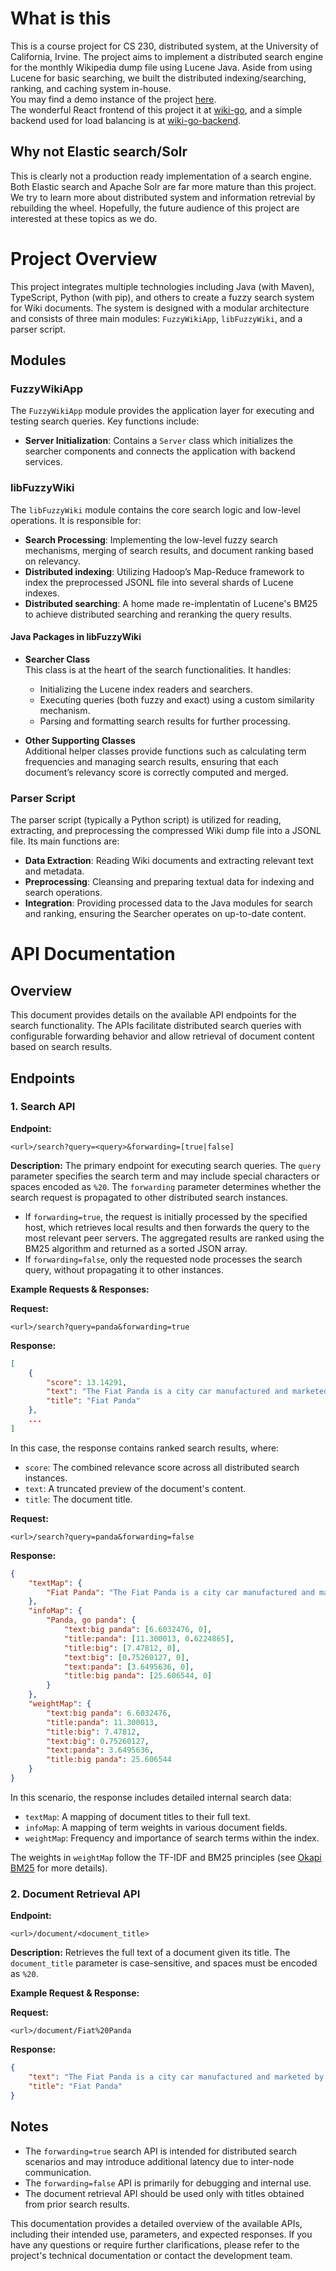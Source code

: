 # What is this
This is a course project for CS 230, distributed system, at the University of California, Irvine. The project aims to implement a distributed search engine for the monthly Wikipedia dump file using Lucene Java. Aside from using Lucene for basic searching, we built the distributed indexing/searching, ranking, and caching system in-house.     
You may find a demo instance of the project [here](https://wiki.javacafe.dev).          
The wonderful React frontend of this project it at [wiki-go](https://github.com/chrismar303/wiki-go), and a simple backend used for load balancing is at [wiki-go-backend](https://github.com/chrismar303/wiki-go-backend).

## Why not Elastic search/Solr
This is clearly not a production ready implementation of a search engine. Both Elastic search and Apache Solr are far more mature than this project. We try to learn more about distributed system and information retrevial by rebuilding the wheel. Hopefully, the future audience of this project are interested at these topics as we do. 

# Project Overview

This project integrates multiple technologies including Java (with Maven), TypeScript, Python (with pip), and others to create a fuzzy search system for Wiki documents. The system is designed with a modular architecture and consists of three main modules: `FuzzyWikiApp`, `libFuzzyWiki`, and a parser script.

## Modules

### FuzzyWikiApp

The `FuzzyWikiApp` module provides the application layer for executing and testing search queries. Key functions include:

- **Server Initialization**: Contains a `Server` class which initializes the searcher components and connects the application with backend services.

### libFuzzyWiki

The `libFuzzyWiki` module contains the core search logic and low-level operations. It is responsible for:

- **Search Processing**: Implementing the low-level fuzzy search mechanisms, merging of search results, and document ranking based on relevancy.
- **Distributed indexing**: Utilizing Hadoop’s Map-Reduce framework to index the preprocessed JSONL file into several shards of Lucene indexes.
- **Distributed searching**: A home made re-implentatin of Lucene's BM25 to achieve distributed searching and reranking the query results.

#### Java Packages in libFuzzyWiki

- **Searcher Class**  
  This class is at the heart of the search functionalities. It handles:
  - Initializing the Lucene index readers and searchers.
  - Executing queries (both fuzzy and exact) using a custom similarity mechanism.
  - Parsing and formatting search results for further processing.

- **Other Supporting Classes**  
  Additional helper classes provide functions such as calculating term frequencies and managing search results, ensuring that each document’s relevancy score is correctly computed and merged.

### Parser Script

The parser script (typically a Python script) is utilized for reading, extracting, and preprocessing the compressed Wiki dump file into a JSONL file. Its main functions are:

- **Data Extraction**: Reading Wiki documents and extracting relevant text and metadata. 
- **Preprocessing**: Cleansing and preparing textual data for indexing and search operations.
- **Integration**: Providing processed data to the Java modules for search and ranking, ensuring the Searcher operates on up-to-date content.

# API Documentation
## Overview
This document provides details on the available API endpoints for the search functionality. The APIs facilitate distributed search queries with configurable forwarding behavior and allow retrieval of document content based on search results.

## Endpoints

### 1. Search API
**Endpoint:**
```
<url>/search?query=<query>&forwarding=[true|false]
```

**Description:**
The primary endpoint for executing search queries. The `query` parameter specifies the search term and may include special characters or spaces encoded as `%20`. The `forwarding` parameter determines whether the search request is propagated to other distributed search instances.

- If `forwarding=true`, the request is initially processed by the specified host, which retrieves local results and then forwards the query to the most relevant peer servers. The aggregated results are ranked using the BM25 algorithm and returned as a sorted JSON array.
- If `forwarding=false`, only the requested node processes the search query, without propagating it to other instances.

**Example Requests & Responses:**

**Request:**
```
<url>/search?query=panda&forwarding=true
```
**Response:**
```json
[
    {
        "score": 13.14291,
        "text": "The Fiat Panda is a city car manufactured and marketed by Fiat since 1980, currently in its third generation.",
        "title": "Fiat Panda"
    },
    ...
]
```

In this case, the response contains ranked search results, where:
- `score`: The combined relevance score across all distributed search instances.
- `text`: A truncated preview of the document's content.
- `title`: The document title.

**Request:**
```
<url>/search?query=panda&forwarding=false
```
**Response:**
```json
{
    "textMap": {
        "Fiat Panda": "The Fiat Panda is a city car manufactured and marketed by Fiat since 1980..."
    },
    "infoMap": {
        "Panda, go panda": {
            "text:big panda": [6.6032476, 0],
            "title:panda": [11.300013, 0.6224865],
            "title:big": [7.47812, 0],
            "text:big": [0.75260127, 0],
            "text:panda": [3.6495636, 0],
            "title:big panda": [25.606544, 0]
        }
    },
    "weightMap": {
        "text:big panda": 6.6032476,
        "title:panda": 11.300013,
        "title:big": 7.47812,
        "text:big": 0.75260127,
        "text:panda": 3.6495636,
        "title:big panda": 25.606544
    }
}
```

In this scenario, the response includes detailed internal search data:
- `textMap`: A mapping of document titles to their full text.
- `infoMap`: A mapping of term weights in various document fields.
- `weightMap`: Frequency and importance of search terms within the index.

The weights in `weightMap` follow the TF-IDF and BM25 principles (see [Okapi BM25](https://en.wikipedia.org/wiki/Okapi_BM25) for more details).

### 2. Document Retrieval API
**Endpoint:**
```
<url>/document/<document_title>
```

**Description:**
Retrieves the full text of a document given its title. The `document_title` parameter is case-sensitive, and spaces must be encoded as `%20`.

**Example Request & Response:**

**Request:**
```
<url>/document/Fiat%20Panda
```
**Response:**
```json
{
    "text": "The Fiat Panda is a city car manufactured and marketed by Fiat since 1980, currently in its third generation.",
    "title": "Fiat Panda"
}
```

## Notes
- The `forwarding=true` search API is intended for distributed search scenarios and may introduce additional latency due to inter-node communication.
- The `forwarding=false` API is primarily for debugging and internal use.
- The document retrieval API should be used only with titles obtained from prior search results.

This documentation provides a detailed overview of the available APIs, including their intended use, parameters, and expected responses. If you have any questions or require further clarifications, please refer to the project's technical documentation or contact the development team.

